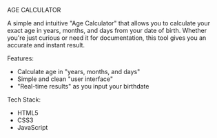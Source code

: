  AGE CALCULATOR

A simple and intuitive "Age Calculator" that allows you to calculate your exact age in years, months, and days from your date of birth.
Whether you're just curious or need it for documentation, this tool gives you an accurate and instant result.

 Features:

- Calculate age in "years, months, and days"
- Simple and clean "user interface"
- "Real-time results" as you input your birthdate
  
Tech Stack:

- HTML5
- CSS3
- JavaScript

